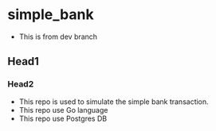 # simple_bank

- This is from dev branch
## Head1

### Head2
- This repo is used to simulate the simple bank transaction.
- This repo use Go language
- This repo use Postgres DB